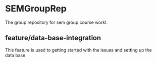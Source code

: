 # SEMGroupRep
The group repository for sem group course work!.

## feature/data-base-integration
This feature is used to getting started with the issues and setting up the data base
